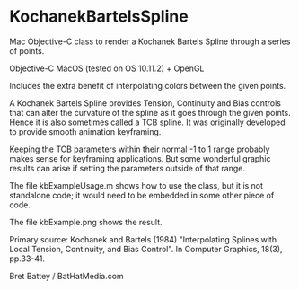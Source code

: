 # KochanekBartelsSpline

Mac Objective-C class to render a Kochanek Bartels Spline through a series of points.

Objective-C MacOS (tested on OS 10.11.2) + OpenGL

Includes the extra benefit of interpolating colors between the given points.

A Kochanek Bartels Spline provides Tension, Continuity and Bias controls that can alter the curvature of the spline as it goes through the given points. Hence it is also sometimes called a TCB spline. It was originally developed to provide smooth animation keyframing.

Keeping the TCB parameters within their normal -1 to 1 range probably makes sense for keyframing applications. But some wonderful graphic results can arise if setting the parameters outside of that range.

The file kbExampleUsage.m shows how to use the class, but it is not standalone code; it would need to be embedded in some other piece of code.

The file kbExample.png shows the result.

Primary source:
Kochanek and Bartels (1984) "Interpolating Splines with Local Tension, Continuity, and Bias Control". In Computer Graphics, 18(3), pp.33-41.

Bret Battey / BatHatMedia.com







